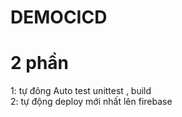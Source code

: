 <h1 class="code-line" data-line-start=1 data-line-end=2 ><a id="DEMOCICD_1"></a>DEMOCICD</h1>
<h1 class="code-line" data-line-start=2 data-line-end=3 ><a id="2_phn_2"></a>2 phần</h1>
<p class="has-line-data" data-line-start="3" data-line-end="5">1: tự đông Auto test unittest , build<br>
2: tự động deploy mới nhất lên firebase</p>

